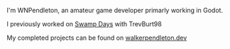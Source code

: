 I'm WNPendleton, an amateur game developer primarly working in Godot.

I previously worked on [Swamp Days](https://github.com/trevburt98/SwampDays) with TrevBurt98

My completed projects can be found on [walkerpendleton.dev](https://www.walkerpendleton.dev/)
